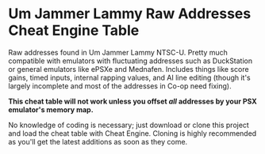# Um Jammer Lammy Raw Addresses Cheat Engine Table
Raw addresses found in Um Jammer Lammy NTSC-U. Pretty much compatible with emulators with fluctuating addresses such as DuckStation or general emulators like ePSXe and Mednafen.
Includes things like score gains, timed inputs, internal rapping values, and AI line editing (though it's largely incomplete and most of the addresses in Co-op need fixing). <p>
**This cheat table will not work unless you offset _all_ addresses by your PSX emulator's memory map.** <p>
No knowledge of coding is necessary; just download or clone this project and load the cheat table with Cheat Engine. Cloning is highly recommended as you'll get the latest additions as soon as they come.<p>

